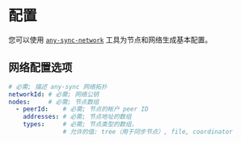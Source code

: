 # 配置

您可以使用 [`any-sync-network`](https://github.com/anyproto/any-sync-tools) 工具为节点和网络生成基本配置。

## 网络配置选项

```yaml
# 必需; 描述 any-sync 网络拓扑
networkId: # 必需; 网络公钥
nodes:     # 必需; 节点数组
  - peerId:    # 必需; 节点的帐户 peer ID
    addresses: # 必需; 节点地址的数组
    types:     # 必需; 节点类型的数组，
               # 允许的值: tree（用于同步节点）, file, coordinator
```
